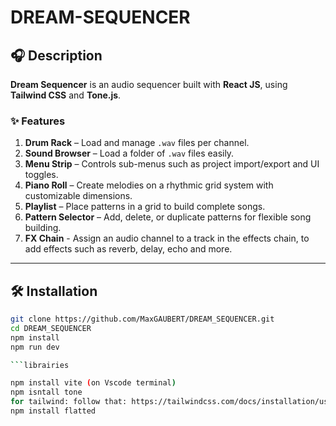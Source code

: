 # DREAM-SEQUENCER

## 🎧 Description

**Dream Sequencer** is an audio sequencer built with **React JS**, using **Tailwind CSS** and **Tone.js**.

### ✨ Features

1. **Drum Rack** – Load and manage `.wav` files per channel.  
2. **Sound Browser** – Load a folder of `.wav` files easily.  
3. **Menu Strip** – Controls sub-menus such as project import/export and UI toggles.  
4. **Piano Roll** – Create melodies on a rhythmic grid system with customizable dimensions.  
5. **Playlist** – Place patterns in a grid to build complete songs.  
6. **Pattern Selector** – Add, delete, or duplicate patterns for flexible song building.
7. **FX Chain** - Assign an audio channel to a track in the effects chain, to add effects such as reverb, delay, echo and more.

---

## 🛠️ Installation

```bash
git clone https://github.com/MaxGAUBERT/DREAM_SEQUENCER.git
cd DREAM_SEQUENCER
npm install
npm run dev

```librairies

npm install vite (on Vscode terminal)
npm isntall tone
for tailwind: follow that: https://tailwindcss.com/docs/installation/using-vite
npm install flatted







